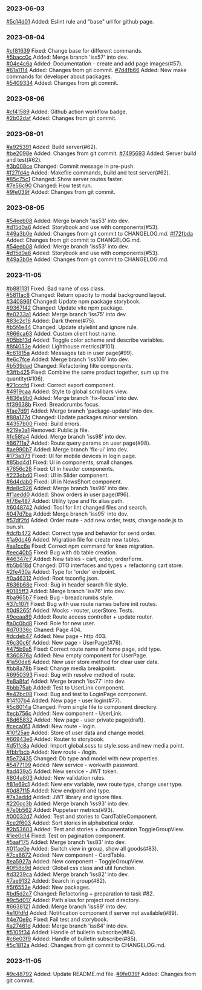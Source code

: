 ### 2023-06-03

[#5c14d01](https://github.com/AndrewMaksimchuk/radiomag/commit/5c14d01) Added: Eslint rule and "base" url for github page.

### 2023-08-04

[#cf81639](https://github.com/AndrewMaksimchuk/radiomag/commit/cf81639) Fixed: Change base for different commands.  
[#5bacc0c](https://github.com/AndrewMaksimchuk/radiomag/commit/5bacc0c) Added: Merge branch 'iss57' into dev.  
[#04e4c6a](https://github.com/AndrewMaksimchuk/radiomag/commit/04e4c6a) Added: Documentation - create and add page images(#57).  
[#61a1114](https://github.com/AndrewMaksimchuk/radiomag/commit/61a1114) Added: Changes from git commit.
[#7d4fb66](https://github.com/AndrewMaksimchuk/radiomag/commit/7d4fb66) Added: New make commands for developer about packages.  
[#5409334](https://github.com/AndrewMaksimchuk/radiomag/commit/5409334) Added: Changes from git commit.

### 2023-08-06

[#cf41589](https://github.com/AndrewMaksimchuk/radiomag/commit/cf41589) Added: Github action workflow badge.  
[#2b02daf](https://github.com/AndrewMaksimchuk/radiomag/commit/2b02daf) Added: Changes from git commit.

### 2023-08-01

[#a925391](https://github.com/AndrewMaksimchuk/radiomag/commit/a925391) Added: Build server(#62).  
[#be2098e](https://github.com/AndrewMaksimchuk/radiomag/commit/be2098e) Added: Changes from git commit.
[#7495693](https://github.com/AndrewMaksimchuk/radiomag/commit/7495693) Added: Server build and test(#62).  
[#3b008ce](https://github.com/AndrewMaksimchuk/radiomag/commit/3b008ce) Changed: Commit message in pre-push.  
[#f27fd4e](https://github.com/AndrewMaksimchuk/radiomag/commit/f27fd4e) Added: Makefile commands, build and test server(#62).  
[#85c75c1](https://github.com/AndrewMaksimchuk/radiomag/commit/85c75c1) Changed: Show server routes faster.  
[#7e56c90](https://github.com/AndrewMaksimchuk/radiomag/commit/7e56c90) Changed: How test run.  
[#9fe039f](https://github.com/AndrewMaksimchuk/radiomag/commit/9fe039f) Added: Changes from git commit.

### 2023-08-05

[#54eeb08](https://github.com/AndrewMaksimchuk/radiomag/commit/54eeb08) Added: Merge branch 'iss53' into dev.  
[#d15d0a6](https://github.com/AndrewMaksimchuk/radiomag/commit/d15d0a6) Added: Storybook and use with components(#53).  
[#49a3b0e](https://github.com/AndrewMaksimchuk/radiomag/commit/49a3b0e) Added: Changes from git commit to CHANGELOG.md.
[#f72fbda](https://github.com/AndrewMaksimchuk/radiomag/commit/f72fbda) Added: Changes from git commit to CHANGELOG.md.  
[#54eeb08](https://github.com/AndrewMaksimchuk/radiomag/commit/54eeb08) Added: Merge branch 'iss53' into dev.  
[#d15d0a6](https://github.com/AndrewMaksimchuk/radiomag/commit/d15d0a6) Added: Storybook and use with components(#53).  
[#49a3b0e](https://github.com/AndrewMaksimchuk/radiomag/commit/49a3b0e) Added: Changes from git commit to CHANGELOG.md.

### 2023-11-05

[#b881131](https://github.com/AndrewMaksimchuk/radiomag/commit/b881131) Fixed: Bad name of css class.  
[#5811ac8](https://github.com/AndrewMaksimchuk/radiomag/commit/5811ac8) Changed: Return opacity to modal background layout.  
[#340896f](https://github.com/AndrewMaksimchuk/radiomag/commit/340896f) Changed: Update npm package storybook.  
[#9367f42](https://github.com/AndrewMaksimchuk/radiomag/commit/9367f42) Changed: Update vite npm package.  
[#e0233a1](https://github.com/AndrewMaksimchuk/radiomag/commit/e0233a1) Added: Merge branch 'iss75' into dev.  
[#83c2c16](https://github.com/AndrewMaksimchuk/radiomag/commit/83c2c16) Added: Dark theme(#75).  
[#b5f4e44](https://github.com/AndrewMaksimchuk/radiomag/commit/b5f4e44) Changed: Update stylelint and ignore rule.  
[#666ca63](https://github.com/AndrewMaksimchuk/radiomag/commit/666ca63) Added: Custom client host name.  
[#05bb13d](https://github.com/AndrewMaksimchuk/radiomag/commit/05bb13d) Added: Toggle color scheme and describe variables.  
[#8f4053e](https://github.com/AndrewMaksimchuk/radiomag/commit/8f4053e) Added: Lighthouse metrics(#101).  
[#c61815a](https://github.com/AndrewMaksimchuk/radiomag/commit/c61815a) Added: Messages tab in user page(#99).  
[#e6c7fce](https://github.com/AndrewMaksimchuk/radiomag/commit/e6c7fce) Added: Merge branch 'iss106' into dev.  
[#b539dad](https://github.com/AndrewMaksimchuk/radiomag/commit/b539dad) Changed: Refactoring filte components.  
[#3ffb425](https://github.com/AndrewMaksimchuk/radiomag/commit/3ffb425) Fixed: Combine the same product together, sum up the quantity(#106).  
[#21cccfd](https://github.com/AndrewMaksimchuk/radiomag/commit/21cccfd) Fixed: Correct export component.  
[#4919caa](https://github.com/AndrewMaksimchuk/radiomag/commit/4919caa) Added: Style to global scrollbars view.  
[#836e9b0](https://github.com/AndrewMaksimchuk/radiomag/commit/836e9b0) Added: Merge branch 'fix-focus' into dev.  
[#f39638b](https://github.com/AndrewMaksimchuk/radiomag/commit/f39638b) Fixed: Breadcrumbs focus.  
[#fae7d91](https://github.com/AndrewMaksimchuk/radiomag/commit/fae7d91) Added: Merge branch 'package-update' into dev.  
[#88a127d](https://github.com/AndrewMaksimchuk/radiomag/commit/88a127d) Changed: Update packages minor version.  
[#4357b00](https://github.com/AndrewMaksimchuk/radiomag/commit/4357b00) Fixed: Build errors.  
[#219e3a1](https://github.com/AndrewMaksimchuk/radiomag/commit/219e3a1) Removed: Public js file.  
[#fc58fa4](https://github.com/AndrewMaksimchuk/radiomag/commit/fc58fa4) Added: Merge branch 'iss98' into dev.  
[#86711a7](https://github.com/AndrewMaksimchuk/radiomag/commit/86711a7) Added: Route query params on user page(#98).  
[#ae990b7](https://github.com/AndrewMaksimchuk/radiomag/commit/ae990b7) Added: Merge branch 'fix-ui' into dev.  
[#173a373](https://github.com/AndrewMaksimchuk/radiomag/commit/173a373) Fixed: UI for mobile devices in login page.  
[#85bd4d1](https://github.com/AndrewMaksimchuk/radiomag/commit/85bd4d1) Fixed: UI in components, small changes.  
[#7656c28](https://github.com/AndrewMaksimchuk/radiomag/commit/7656c28) Fixed: UI in header components.  
[#223dbd0](https://github.com/AndrewMaksimchuk/radiomag/commit/223dbd0) Fixed: UI in Slider component.  
[#6d4dab0](https://github.com/AndrewMaksimchuk/radiomag/commit/6d4dab0) Fixed: UI in NewsShort component.  
[#de8c926](https://github.com/AndrewMaksimchuk/radiomag/commit/de8c926) Added: Merge branch 'iss96' into dev.  
[#f1aedd0](https://github.com/AndrewMaksimchuk/radiomag/commit/f1aedd0) Added: Show orders in user page(#96).  
[#f76e487](https://github.com/AndrewMaksimchuk/radiomag/commit/f76e487) Added: Utility type and fix alias path.  
[#6048742](https://github.com/AndrewMaksimchuk/radiomag/commit/6048742) Added: Tool for lint changed files and search.  
[#047d7ba](https://github.com/AndrewMaksimchuk/radiomag/commit/047d7ba) Added: Merge branch 'iss95' into dev.  
[#57df2fd](https://github.com/AndrewMaksimchuk/radiomag/commit/57df2fd) Added: Order route - add new order, tests, change node.js to bun.sh.  
[#dcfb472](https://github.com/AndrewMaksimchuk/radiomag/commit/dcfb472) Added: Correct type and behavior for send order.  
[#1a9dc46](https://github.com/AndrewMaksimchuk/radiomag/commit/1a9dc46) Added: Migration file for create new tables.  
[#aa1cc6e](https://github.com/AndrewMaksimchuk/radiomag/commit/aa1cc6e) Fixed: Correct npm command for knex migration.  
[#eec40b5](https://github.com/AndrewMaksimchuk/radiomag/commit/eec40b5) Fixed: Bug with db table creation.  
[#46347c7](https://github.com/AndrewMaksimchuk/radiomag/commit/46347c7) Added: New tables - cart, order, orderForm.  
[#b5b618d](https://github.com/AndrewMaksimchuk/radiomag/commit/b5b618d) Changed: DTO interfaces and types + refactoring cart store.  
[#2fe430a](https://github.com/AndrewMaksimchuk/radiomag/commit/2fe430a) Added: Type for 'order' endpoint.  
[#0a46312](https://github.com/AndrewMaksimchuk/radiomag/commit/0a46312) Added: Root tsconfig.json.  
[#636b68e](https://github.com/AndrewMaksimchuk/radiomag/commit/636b68e) Fixed: Bug in header search file style.  
[#0185ff3](https://github.com/AndrewMaksimchuk/radiomag/commit/0185ff3) Added: Merge branch 'iss76' into dev.  
[#ba965b7](https://github.com/AndrewMaksimchuk/radiomag/commit/ba965b7) Fixed: Bug - breadcrumbs style.  
[#37c107f](https://github.com/AndrewMaksimchuk/radiomag/commit/37c107f) Fixed: Bug with use route names before init routes.  
[#0d9265f](https://github.com/AndrewMaksimchuk/radiomag/commit/0d9265f) Added: Mocks - router, userStore. Tests.  
[#9eeaa89](https://github.com/AndrewMaksimchuk/radiomag/commit/9eeaa89) Added: Route access controller + update router.  
[#a0c0bd8](https://github.com/AndrewMaksimchuk/radiomag/commit/a0c0bd8) Fixed: Role for new user.  
[#d70336c](https://github.com/AndrewMaksimchuk/radiomag/commit/d70336c) Chaned: Page 404.  
[#dcdeb47](https://github.com/AndrewMaksimchuk/radiomag/commit/dcdeb47) Added: New page - http 403.  
[#6c30c6f](https://github.com/AndrewMaksimchuk/radiomag/commit/6c30c6f) Added: New page - UserPage(#76).  
[#475b9a5](https://github.com/AndrewMaksimchuk/radiomag/commit/475b9a5) Fixed: Correct route name of home page, add type.  
[#360876a](https://github.com/AndrewMaksimchuk/radiomag/commit/360876a) Added: New empty component for UserPage.  
[#1a50de6](https://github.com/AndrewMaksimchuk/radiomag/commit/1a50de6) Added: New user store method for clear user data.  
[#bb8a78b](https://github.com/AndrewMaksimchuk/radiomag/commit/bb8a78b) Fixed: Change media breakpoint.  
[#6950393](https://github.com/AndrewMaksimchuk/radiomag/commit/6950393) Fixed: Bug with resolve method of route.  
[#e8a8faf](https://github.com/AndrewMaksimchuk/radiomag/commit/e8a8faf) Added: Merge branch 'iss77' into dev.  
[#bbb75ab](https://github.com/AndrewMaksimchuk/radiomag/commit/bbb75ab) Added: Test to UserLink component.  
[#e42bc08](https://github.com/AndrewMaksimchuk/radiomag/commit/e42bc08) Fixed: Bug and test to LoginPage component.  
[#14f07b4](https://github.com/AndrewMaksimchuk/radiomag/commit/14f07b4) Added: New page - user login(#77).  
[#5c8014a](https://github.com/AndrewMaksimchuk/radiomag/commit/5c8014a) Changed: From single file to component directory.  
[#ecb756c](https://github.com/AndrewMaksimchuk/radiomag/commit/ecb756c) Added: New component - UserLink.  
[#8d65832](https://github.com/AndrewMaksimchuk/radiomag/commit/8d65832) Added: New page - user private page(draft).  
[#ceca0f3](https://github.com/AndrewMaksimchuk/radiomag/commit/ceca0f3) Added: New route - login.  
[#10f25ae](https://github.com/AndrewMaksimchuk/radiomag/commit/10f25ae) Added: Store of user data and change model.  
[#66943e6](https://github.com/AndrewMaksimchuk/radiomag/commit/66943e6) Added: Router to storybook.  
[#d51fc8a](https://github.com/AndrewMaksimchuk/radiomag/commit/d51fc8a) Added: Import global.scss to style.scss and new media point.  
[#fbbfbcb](https://github.com/AndrewMaksimchuk/radiomag/commit/fbbfbcb) Added: New route - /login.  
[#5e72435](https://github.com/AndrewMaksimchuk/radiomag/commit/5e72435) Changed: Db type and model with new properties.  
[#5477109](https://github.com/AndrewMaksimchuk/radiomag/commit/5477109) Added: New service - workwith password.  
[#ad439a5](https://github.com/AndrewMaksimchuk/radiomag/commit/ad439a5) Added: New service - JWT token.  
[#804a803](https://github.com/AndrewMaksimchuk/radiomag/commit/804a803) Added: New validation rules.  
[#81e69c1](https://github.com/AndrewMaksimchuk/radiomag/commit/81e69c1) Added: New env variable, new route type, change user type.  
[#0d87f15](https://github.com/AndrewMaksimchuk/radiomag/commit/0d87f15) Added: New endpoint and type.  
[#7a3addd](https://github.com/AndrewMaksimchuk/radiomag/commit/7a3addd) Added: JWT library and ignore files.  
[#220cc3b](https://github.com/AndrewMaksimchuk/radiomag/commit/220cc3b) Added: Merge branch 'iss93' into dev.  
[#7e0b562](https://github.com/AndrewMaksimchuk/radiomag/commit/7e0b562) Added: Puppeteer metrics(#93).  
[#00032d7](https://github.com/AndrewMaksimchuk/radiomag/commit/00032d7) Added: Test and stories to CardTableComponent.  
[#ce2f603](https://github.com/AndrewMaksimchuk/radiomag/commit/ce2f603) Added: Sort stories in alphabetical order.  
[#2b53603](https://github.com/AndrewMaksimchuk/radiomag/commit/2b53603) Added: Test and stories + documentation ToggleGroupView.  
[#1ee0c14](https://github.com/AndrewMaksimchuk/radiomag/commit/1ee0c14) Fixed: Test on pagination component.  
[#5aaf175](https://github.com/AndrewMaksimchuk/radiomag/commit/5aaf175) Added: Merge branch 'iss83' into dev.  
[#01fae0e](https://github.com/AndrewMaksimchuk/radiomag/commit/01fae0e) Added: Switch view in group, show all goods(#83).  
[#7ca8672](https://github.com/AndrewMaksimchuk/radiomag/commit/7ca8672) Added: New component - CardTable.  
[#ea5927a](https://github.com/AndrewMaksimchuk/radiomag/commit/ea5927a) Added: New component - ToggleGroupView.  
[#0f58b9d](https://github.com/AndrewMaksimchuk/radiomag/commit/0f58b9d) Added: Global css class and util function.  
[#d3239ca](https://github.com/AndrewMaksimchuk/radiomag/commit/d3239ca) Added: Merge branch 'iss82' into dev.  
[#7ae9132](https://github.com/AndrewMaksimchuk/radiomag/commit/7ae9132) Added: Search in group(#82).  
[#5f6553e](https://github.com/AndrewMaksimchuk/radiomag/commit/5f6553e) Added: New packages.  
[#bd5d2c7](https://github.com/AndrewMaksimchuk/radiomag/commit/bd5d2c7) Changed: Refactoring + preparation to task #82.  
[#9c5d017](https://github.com/AndrewMaksimchuk/radiomag/commit/9c5d017) Added: Path alias for project root directory.  
[#6638121](https://github.com/AndrewMaksimchuk/radiomag/commit/6638121) Added: Merge branch 'iss89' into dev.  
[#e10fdfd](https://github.com/AndrewMaksimchuk/radiomag/commit/e10fdfd) Added: Notification component if server not available(#89).  
[#4e70e9c](https://github.com/AndrewMaksimchuk/radiomag/commit/4e70e9c) Fixed: Fail test and storybook.  
[#a27461d](https://github.com/AndrewMaksimchuk/radiomag/commit/a27461d) Added: Merge branch 'iss84' into dev.  
[#5105f34](https://github.com/AndrewMaksimchuk/radiomag/commit/5105f34) Added: Handle of bulletin subscribe(#84).  
[#c6e03f9](https://github.com/AndrewMaksimchuk/radiomag/commit/c6e03f9) Added: Handle of bulletin subscribe(#85).  
[#5c1812a](https://github.com/AndrewMaksimchuk/radiomag/commit/5c1812a) Added: Changes from git commit to CHANGELOG.md.

### 2023-11-05

[#9c48792](https://github.com/AndrewMaksimchuk/radiomag/commit/9c48792) Added: Update README.md file.
[#9fe039f](https://github.com/AndrewMaksimchuk/radiomag/commit/9fe039f) Added: Changes from git commit.
